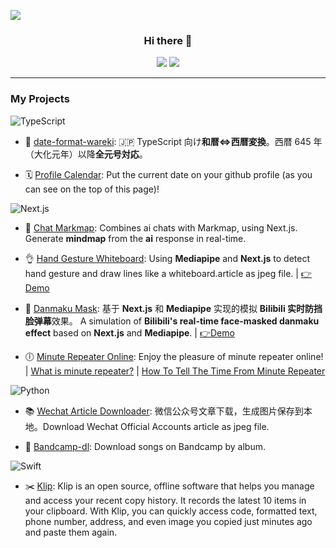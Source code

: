 [![](https://profile-calendar.vercel.app/image?font=juicy-fills&bgColor=pink&width=1920&height=200&fontSize=100&radius=16)](https://github.com/Cygra/profile-calendar)

<h3 align="center"> Hi there 👋 </h3>

<p align="center">
  <img src="https://komarev.com/ghpvc/?username=Cygra&color=blue"></img>
  <a href="https://wakatime.com/@86233be0-b285-4ecc-bcb4-3aef691e1b50">
    <img src="https://wakatime.com/badge/user/86233be0-b285-4ecc-bcb4-3aef691e1b50.svg"></img>
  </a>
</p>

---

### My Projects

![TypeScript](https://img.shields.io/badge/typescript-black?style=for-the-badge&logo=typescript) 

- 📅 [date-format-wareki](https://github.com/Cygra/date-format-wareki): 🇯🇵 TypeScript 向け<b>和暦<=>西暦変換</b>。西暦 645 年（大化元年）以降<b>全元号対応</b>。

- 🗓️ [Profile Calendar](https://github.com/Cygra/profile-calendar): Put the current date on your github profile (as you can see on the top of this page)!

![Next.js](https://img.shields.io/badge/next.js-000000?style=for-the-badge&logo=nextdotjs&logoColor=white)

- 🤖 [Chat Markmap](https://github.com/Cygra/chat-markmap): Combines ai chats with Markmap, using Next.js. Generate <b>mindmap</b> from the <b>ai</b> response in real-time.

- 👌 [Hand Gesture Whiteboard](https://github.com/Cygra/hand-gesture-whiteboard): Using <b>Mediapipe</b> and <b>Next.js</b> to detect hand gesture and draw lines like a whiteboard.article as jpeg file. | [👉Demo](https://cygra.github.io/hand-gesture-whiteboard/)

- 🎥 [Danmaku Mask](https://github.com/Cygra/danmaku-mask): 基于 <b>Next.js</b> 和 <b>Mediapipe</b> 实现的模拟 <b>Bilibili 实时防挡脸弹幕</b>效果。 A simulation of <b>Bilibili's real-time face-masked danmaku effect</b> based on <b>Next.js</b> and <b>Mediapipe</b>. | [👉Demo](https://github.com/Cygra/danmaku-mask)

- 🕕 [Minute Repeater Online](https://github.com/Cygra/minute-repeater-online): Enjoy the pleasure of minute repeater online! | [What is minute repeater?](https://en.wikipedia.org/wiki/Repeater_(horology)) | [How To Tell The Time From Minute Repeater](https://youtu.be/roRceZjwnS8?si=2lNcZ4pG8o1onJWf)

<!-- ![JavaScript](https://img.shields.io/badge/javascript-blue?style=for-the-badge&logo=javascript) -->

![Python](https://img.shields.io/badge/python-yellow?style=for-the-badge&logo=python)

- 📚 [Wechat Article Downloader](https://github.com/Cygra/wechat-article-dl): 微信公众号文章下载，生成图片保存到本地。Download Wechat Official Accounts article as jpeg file.

- 🎵 [Bandcamp-dl](https://github.com/Cygra/bandcamp-dl): Download songs on Bandcamp by album.

![Swift](https://img.shields.io/badge/swift-pink?style=for-the-badge&logo=swift)

- ✂️ [Klip](https://github.com/Cygra/Klip): Klip is an open source, offline software that helps you manage and access your recent copy history. It records the latest 10 items in your clipboard. With Klip, you can quickly access code, formatted text, phone number, address, and even image you copied just minutes ago and paste them again.

